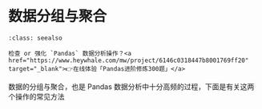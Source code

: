 # 数据分组与聚合



```{admonition} 在线刷题
:class: seealso

检查 or 强化 `Pandas` 数据分析操作？<a href="https://www.heywhale.com/mw/project/6146c0318447b8001769ff20" target="_blank">👉在线体验「Pandas进阶修炼300题」</a>
```

数据的分组与聚合，也是 Pandas 数据分析中十分高频的过程，下面是有关这两个操作的常见方法

```{tableofcontents}
```
